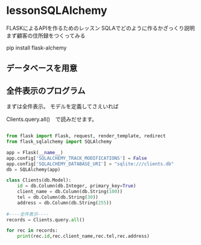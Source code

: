 # lessonSQLAlchemy

FLASKによるAPIを作るためのレッスン
SQLAでどのように作るかざっくり説明
まず顧客の住所録をつくってみる


pip install flask-alchemy


## データベースを用意

## 全件表示のプログラム

まずは全件表示。
モデルを定義してさえいれば

Clients.query.all()　で読みだせます。

```python

from flask import Flask, request, render_template, redirect
from flask_sqlalchemy import SQLAlchemy

app = Flask(__name__)
app.config['SQLALCHEMY_TRACK_MODIFICATIONS'] = False
app.config['SQLALCHEMY_DATABASE_URI'] = "sqlite:///clients.db"
db = SQLAlchemy(app)

class Clients(db.Model):
    id = db.Column(db.Integer, primary_key=True)
    client_name = db.Column(db.String(100))
    tel = db.Column(db.String(30))
    address = db.Column(db.String(255))
    
#----全件表示----
records = Clients.query.all()

for rec in records:
    print(rec.id,rec.client_name,rec.tel,rec.address)

```
